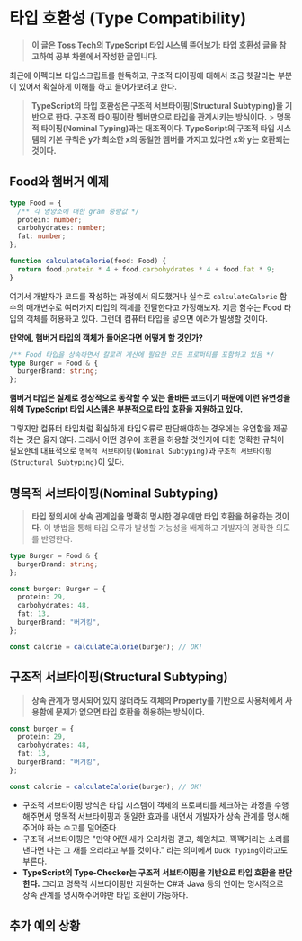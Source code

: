 # 타입 호환성 (Type Compatibility)

> **이 글은 Toss Tech의 TypeScript 타입 시스템 뜯어보기: 타입 호환성 글을 참고하여 공부 차원에서 작성한 글입니다.**

최근에 이펙티브 타입스크립트를 완독하고, 구조적 타이핑에 대해서 조금 헷갈리는 부분이 있어서 확실하게 이해를 하고 들어가보려고 한다.

> **TypeScript의 타입 호환성은 구조적 서브타이핑(Structural Subtyping)을 기반으로 한다. 구조적 타이핑이란 멤버만으로 타입을 관계시키는 방식이다.** > **명목적 타이핑(Nominal Typing)과는 대조적이다. TypeScript의 구조적 타입 시스템의 기본 규칙은 y가 최소한 x의 동일한 멤버를 가지고 있다면 x와 y는 호환되는 것이다.**

## Food와 햄버거 예제

```typescript
type Food = {
  /** 각 영양소에 대한 gram 중량값 */
  protein: number;
  carbohydrates: number;
  fat: number;
};

function calculateCalorie(food: Food) {
  return food.protein * 4 + food.carbohydrates * 4 + food.fat * 9;
}
```

여기서 개발자가 코드를 작성하는 과정에서 의도했거나 실수로 `calculateCalorie` 함수의 매개변수로 여러가지 타입의 객체를 전달한다고 가정해보자. 지금 함수는 Food 타입의 객체를 허용하고 있다. 그런데 컴퓨터 타입을 넣으면 에러가 발생할 것이다.

**만약에, 햄버거 타입의 객체가 들어온다면 어떻게 할 것인가?**

```typescript
/** Food 타입을 상속하면서 칼로리 계산에 필요한 모든 프로퍼티를 포함하고 있음 */
type Burger = Food & {
  burgerBrand: string;
};
```

**햄버거 타입은 실제로 정상적으로 동작할 수 있는 올바른 코드이기 때문에 이런 유연성을 위해 TypeScript 타입 시스템은 부분적으로 타입 호환을 지원하고 있다.**

그렇지만 컴퓨터 타입처럼 확실하게 타입오류로 판단해야하는 경우에는 유연함을 제공하는 것은 옳지 않다. 그래서 어떤 경우에 호환을 허용할 것인지에 대한 명확한 규칙이 필요한데 대표적으로 `명목적 서브타이핑(Nominal Subtyping)`과 `구조적 서브타이핑(Structural Subtyping)`이 있다.

## 명목적 서브타이핑(Nominal Subtyping)

> **타입 정의시에 상속 관계임을 명확히 명시한 경우에만 타입 호환을 허용하는 것이다.** 이 방법을 통해 타입 오류가 발생할 가능성을 배제하고 개발자의 명확한 의도를 반영한다.

```typescript
type Burger = Food & {
  burgerBrand: string;
};

const burger: Burger = {
  protein: 29,
  carbohydrates: 48,
  fat: 13,
  burgerBrand: "버거킹",
};

const calorie = calculateCalorie(burger); // OK!
```

## 구조적 서브타이핑(Structural Subtyping)

> **상속 관계가 명시되어 있지 않더라도 객체의 Property를 기반으로 사용처에서 사용함에 문제가 없으면 타입 호환을 허용하는 방식이다.**

```typescript
const burger = {
  protein: 29,
  carbohydrates: 48,
  fat: 13,
  burgerBrand: "버거킹",
};

const calorie = calculateCalorie(burger); // OK!
```

- 구조적 서브타이핑 방식은 타입 시스템이 객체의 프로퍼티를 체크하는 과정을 수행해주면서 명목적 서브타이핑과 동일한 효과를 내면서 개발자가 상속 관계를 명시해주어야 하는 수고를 덜어준다.
- 구조적 서브타이핑은 "만약 어떤 새가 오리처럼 걷고, 헤엄치고, 꽥꽥거리는 소리를 낸다면 나는 그 새를 오리라고 부를 것이다." 라는 의미에서 `Duck Typing`이라고도 부른다.
- **TypeScript의 Type-Checker는 구조적 서브타이핑을 기반으로 타입 호환을 판단한다.** 그리고 명목적 서브타이핑만 지원하는 C#과 Java 등의 언어는 명시적으로 상속 관계를 명시해주어야만 타입 호환이 가능하다.

## 추가 예외 상황
